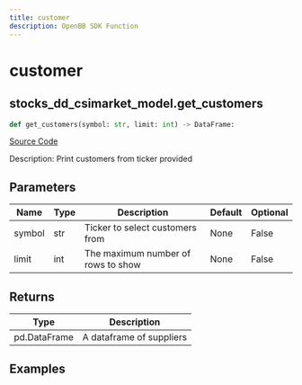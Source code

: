 ```yaml
---
title: customer
description: OpenBB SDK Function
---
```


# customer

## stocks_dd_csimarket_model.get_customers

```python title='openbb_terminal/stocks/due_diligence/csimarket_model.py'
def get_customers(symbol: str, limit: int) -> DataFrame:
```
[Source Code](https://github.com/OpenBB-finance/OpenBBTerminal/tree/main/openbb_terminal/stocks/due_diligence/csimarket_model.py#L66)

Description: Print customers from ticker provided

## Parameters

| Name | Type | Description | Default | Optional |
| ---- | ---- | ----------- | ------- | -------- |
| symbol | str | Ticker to select customers from | None | False |
| limit | int | The maximum number of rows to show | None | False |

## Returns

| Type | Description |
| ---- | ----------- |
| pd.DataFrame | A dataframe of suppliers |

## Examples

